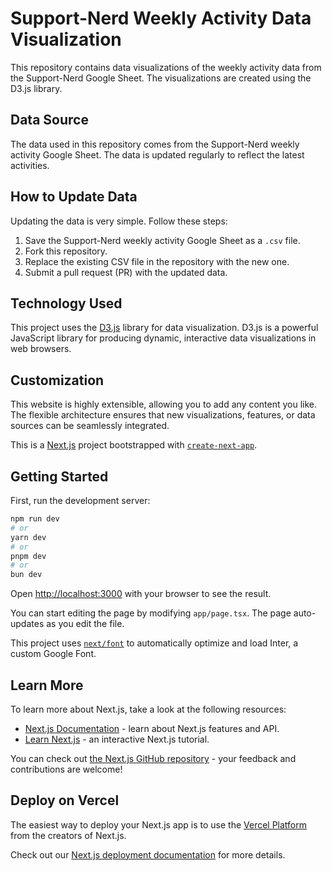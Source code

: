 # Support-Nerd Weekly Activity Data Visualization

This repository contains data visualizations of the weekly activity data from the Support-Nerd Google Sheet. The visualizations are created using the D3.js library.

## Data Source

The data used in this repository comes from the Support-Nerd weekly activity Google Sheet. The data is updated regularly to reflect the latest activities.

## How to Update Data

Updating the data is very simple. Follow these steps:

1. Save the Support-Nerd weekly activity Google Sheet as a `.csv` file.
2. Fork this repository.
3. Replace the existing CSV file in the repository with the new one.
4. Submit a pull request (PR) with the updated data.

## Technology Used

This project uses the [D3.js](https://d3js.org/) library for data visualization. D3.js is a powerful JavaScript library for producing dynamic, interactive data visualizations in web browsers.

## Customization

This website is highly extensible, allowing you to add any content you like. The flexible architecture ensures that new visualizations, features, or data sources can be seamlessly integrated.


This is a [Next.js](https://nextjs.org/) project bootstrapped with [`create-next-app`](https://github.com/vercel/next.js/tree/canary/packages/create-next-app).

## Getting Started

First, run the development server:

```bash
npm run dev
# or
yarn dev
# or
pnpm dev
# or
bun dev
```

Open [http://localhost:3000](http://localhost:3000) with your browser to see the result.

You can start editing the page by modifying `app/page.tsx`. The page auto-updates as you edit the file.

This project uses [`next/font`](https://nextjs.org/docs/basic-features/font-optimization) to automatically optimize and load Inter, a custom Google Font.

## Learn More

To learn more about Next.js, take a look at the following resources:

- [Next.js Documentation](https://nextjs.org/docs) - learn about Next.js features and API.
- [Learn Next.js](https://nextjs.org/learn) - an interactive Next.js tutorial.

You can check out [the Next.js GitHub repository](https://github.com/vercel/next.js/) - your feedback and contributions are welcome!

## Deploy on Vercel

The easiest way to deploy your Next.js app is to use the [Vercel Platform](https://vercel.com/new?utm_medium=default-template&filter=next.js&utm_source=create-next-app&utm_campaign=create-next-app-readme) from the creators of Next.js.

Check out our [Next.js deployment documentation](https://nextjs.org/docs/deployment) for more details.
